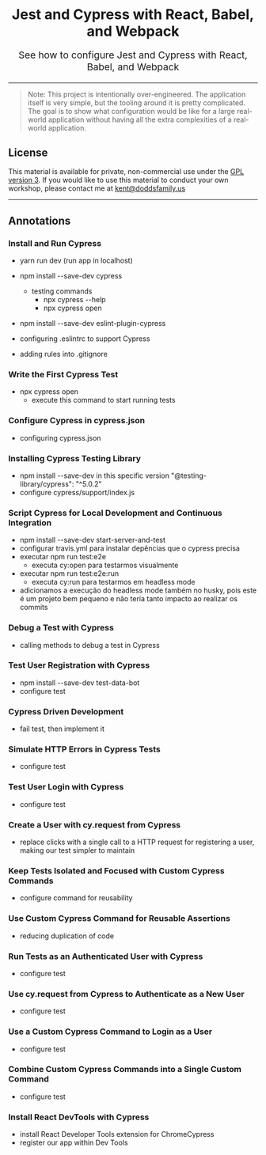 <h1 align="center">
  Jest and Cypress with React, Babel, and Webpack
</h1>

<p align="center" style="font-size: 1.2rem;">
  See how to configure Jest and Cypress with React, Babel, and Webpack
</p>

<hr />

> Note: This project is intentionally over-engineered. The application itself is
> very simple, but the tooling around it is pretty complicated. The goal is to
> show what configuration would be like for a large real-world application
> without having all the extra complexities of a real-world application.

## License

This material is available for private, non-commercial use under the
[GPL version 3](http://www.gnu.org/licenses/gpl-3.0-standalone.html). If you
would like to use this material to conduct your own workshop, please contact me
at kent@doddsfamily.us

<hr />

## Annotations

### Install and Run Cypress

- yarn run dev (run app in localhost)

- npm install --save-dev cypress
  - testing commands
    - npx cypress --help
    - npx cypress open
- npm install --save-dev eslint-plugin-cypress
- configuring .eslintrc to support Cypress
- adding rules into .gitignore

### Write the First Cypress Test

- npx cypress open
  - execute this command to start running tests

### Configure Cypress in cypress.json

- configuring cypress.json

### Installing Cypress Testing Library

- npm install --save-dev in this specific version "@testing-library/cypress": "^5.0.2"
- configure cypress/support/index.js

### Script Cypress for Local Development and Continuous Integration

- npm install --save-dev start-server-and-test
- configurar travis.yml para instalar depências que o cypress precisa
- executar npm run test:e2e
  - executa cy:open para testarmos visualmente
- executar npm run test:e2e:run
  - executa cy:run para testarmos em headless mode
- adicionamos a execução do headless mode também no husky, pois este é um projeto bem pequeno e não teria tanto impacto ao realizar os commits

### Debug a Test with Cypress

- calling methods to debug a test in Cypress

### Test User Registration with Cypress

- npm install --save-dev test-data-bot
- configure test

### Cypress Driven Development

- fail test, then implement it

### Simulate HTTP Errors in Cypress Tests

- configure test

### Test User Login with Cypress

- configure test

### Create a User with cy.request from Cypress

- replace clicks with a single call to a HTTP request for registering a user, making our test simpler to maintain

### Keep Tests Isolated and Focused with Custom Cypress Commands

- configure command for reusability

### Use Custom Cypress Command for Reusable Assertions

- reducing duplication of code

### Run Tests as an Authenticated User with Cypress

- configure test

### Use cy.request from Cypress to Authenticate as a New User

- configure test

### Use a Custom Cypress Command to Login as a User

- configure test

### Combine Custom Cypress Commands into a Single Custom Command

- configure test

### Install React DevTools with Cypress

- install React Developer Tools extension for ChromeCypress
- register our app within Dev Tools